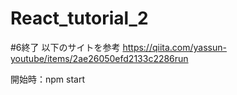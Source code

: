 # React_tutorial_2
#6終了
以下のサイトを参考
https://qiita.com/yassun-youtube/items/2ae26050efd2133c2286run

開始時：npm start